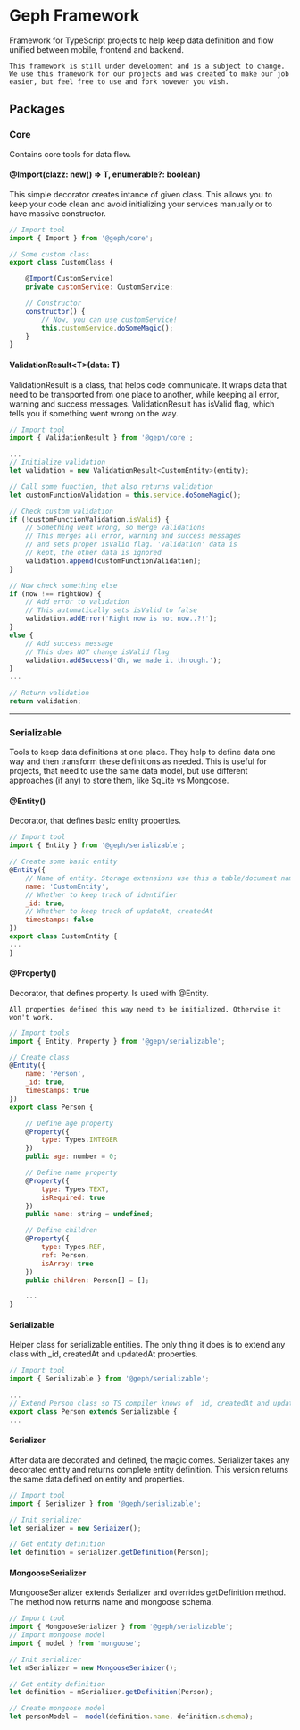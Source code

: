 # Geph Framework 
Framework for TypeScript projects to help keep data definition and flow unified between mobile, frontend and backend.

`This framework is still under development and is a subject to change. We use this framework for our projects and was created to make our job easier, but feel free to use and fork howewer you wish.`

## Packages
### Core
Contains core tools for data flow.

#### @Import(clazz: new() => T, enumerable?: boolean)
This simple decorator creates intance of given class. This allows you to keep your code clean and avoid initializing your services manually or to have massive constructor.
```javascript
// Import tool
import { Import } from '@geph/core';

// Some custom class
export class CustomClass {

    @Import(CustomService)
    private customService: CustomService;

    // Constructor
    constructor() {
        // Now, you can use customService!
        this.customService.doSomeMagic();
    }
}
```

#### ValidationResult\<T\>(data: T)
ValidationResult is a class, that helps code communicate. It wraps data that need to be transported from one place to another, while keeping all error, warning and success messages. ValidationResult has isValid flag, which tells you if something went wrong on the way.
```javascript
// Import tool
import { ValidationResult } from '@geph/core';

...
// Initialize validation
let validation = new ValidationResult<CustomEntity>(entity);

// Call some function, that also returns validation
let customFunctionValidation = this.service.doSomeMagic();

// Check custom validation
if (!customFunctionValidation.isValid) {
    // Something went wrong, so merge validations
    // This merges all error, warning and success messages
    // and sets proper isValid flag. 'validation' data is 
    // kept, the other data is ignored
    validation.append(customFunctionValidation);
}

// Now check something else
if (now !== rightNow) {
    // Add error to validation
    // This automatically sets isValid to false
    validation.addError('Right now is not now..?!');
}
else {
    // Add success message
    // This does NOT change isValid flag
    validation.addSuccess('Oh, we made it through.');
}
...

// Return validation
return validation;
```
***

### Serializable
Tools to keep data definitions at one place. They help to define data one way and then transform these definitions as needed. This is useful for projects, that need to use the same data model, but use different approaches (if any) to store them, like SqLite vs Mongoose.  

#### @Entity()
Decorator, that defines basic entity properties. 

```javascript 
// Import tool
import { Entity } from '@geph/serializable';

// Create some basic entity
@Entity({
    // Name of entity. Storage extensions use this a table/document name.
    name: 'CustomEntity',
    // Whether to keep track of identifier
    _id: true,
    // Whether to keep track of updateAt, createdAt
    timestamps: false
})
export class CustomEntity {
...
}

```

#### @Property()
Decorator, that defines property. Is used with @Entity.

`All properties defined this way need to be initialized. Otherwise it won't work.`

```javascript
// Import tools
import { Entity, Property } from '@geph/serializable';

// Create class
@Entity({
    name: 'Person',
    _id: true,
    timestamps: true
})
export class Person {

    // Define age property
    @Property({
        type: Types.INTEGER
    })
    public age: number = 0;

    // Define name property
    @Property({
        type: Types.TEXT,
        isRequired: true
    })
    public name: string = undefined;

    // Define children
    @Property({
        type: Types.REF,
        ref: Person,
        isArray: true
    })
    public children: Person[] = [];

    ...
}

```

#### Serializable
Helper class for serializable entities. The only thing it does is to extend any class with _id, createdAt and updatedAt properties.

```javascript
// Import tool
import { Serializable } from '@geph/serializable';

...
// Extend Person class so TS compiler knows of _id, createdAt and updatedAt properties
export class Person extends Serializable {
...

```

#### Serializer
After data are decorated and defined, the magic comes. Serializer takes any decorated entity and returns complete entity definition. This version returns the same data defined on entity and properties.

```javascript
// Import tool
import { Serializer } from '@geph/serializable';

// Init serializer
let serializer = new Seriaizer();

// Get entity definition
let definition = serializer.getDefinition(Person);
```

#### MongooseSerializer
MongooseSerializer extends Serializer and overrides getDefinition method. The method now returns name and mongoose schema.

```javascript
// Import tool
import { MongooseSerializer } from '@geph/serializable';
// Import mongoose model
import { model } from 'mongoose';

// Init serializer
let mSerializer = new MongooseSeriaizer();

// Get entity definition
let definition = mSerializer.getDefinition(Person);

// Create mongoose model
let personModel =  model(definition.name, definition.schema); 
```
